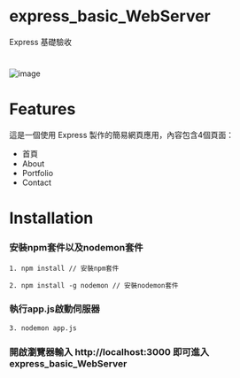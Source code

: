 # express_basic_WebServer
Express 基礎驗收

# 
![image](https://github.com/WangMeimei100/express_basic_WebServer/commit/6fb64abd2f738cef1a047c3a963000c33ef054ea)

# Features
這是一個使用 Express 製作的簡易網頁應用，內容包含4個頁面：

- 首頁
- About
- Portfolio
- Contact

# Installation
### 安裝npm套件以及nodemon套件
```
1. npm install // 安裝npm套件
```

```
2. npm install -g nodemon // 安裝nodemon套件
```
### 執行app.js啟動伺服器

```
3. nodemon app.js
```

### 開啟瀏覽器輸入 http://localhost:3000 即可進入express_basic_WebServer
